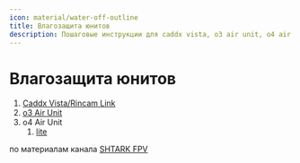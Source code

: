 ```yaml
---
icon: material/water-off-outline
title: Влагозащита юнитов
description: Пошаговые инструкции для caddx vista, o3 air unit, o4 air unit
---
```

# Влагозащита юнитов

1. <a data-preview="" href="../coating/coating_vista/#влагозащита-caddx-vistarincam-link">Caddx Vista/Rincam Link</a>
2. <a data-preview="" href="../coating/coating_o3/#влагозащита-o3-air-unit">o3 Air Unit</a>
3. o4 Air Unit
    1. <a data-preview="" href="../coating/coating_o4/#влагозащита-o4-air-unit">lite</a>

по материалам канала <a href="https://t.me/shtarkfpv" target="_blank">SHTARK FPV</a>

